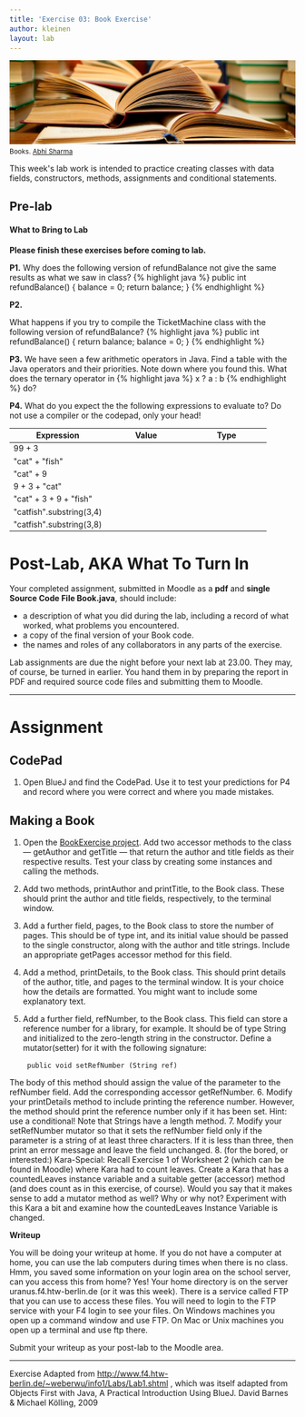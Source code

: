 ```yaml
---
title: 'Exercise 03: Book Exercise'
author: kleinen
layout: lab
---
```


![Book](../images/books-8314929977.jpg)
<small class = "float-right">Books. [Abhi Sharma](http://www.flickr.com/photos/abee5/8314929977/)</small>

This week's lab work is intended to practice creating classes with data fields, constructors, methods, assignments and conditional statements.

## Pre-lab

#### What to Bring to Lab

**Please finish these exercises before coming to lab.**

**P1.**
Why does the following version of refundBalance not give the same results as what we saw in class?
{% highlight java %}
public int refundBalance() {
  balance = 0;
  return balance;
}
{% endhighlight %}

**P2.**

What happens if you try to compile the TicketMachine class with the following version of refundBalance?
{% highlight java %}
public int refundBalance() {
  return balance;
  balance = 0;
}
{% endhighlight %}

**P3.** We have seen a few arithmetic operators in Java. Find a table with the Java operators and their priorities. Note down where you found this. What does the ternary operator in
{% highlight java %}
x ? a : b
{% endhighlight %}
do?

**P4.** What do you expect the the following expressions to evaluate to? Do not use a compiler or the codepad, only your head!


| Expression     | Value         | Type |
| ---            | ------------------ | ------------- |
| 99 + 3 | &nbsp;&nbsp;&nbsp;&nbsp;&nbsp;&nbsp;&nbsp;&nbsp;&nbsp;&nbsp;&nbsp;&nbsp;&nbsp;&nbsp;&nbsp;&nbsp;&nbsp;&nbsp;&nbsp;&nbsp;&nbsp;&nbsp;&nbsp;&nbsp;&nbsp;&nbsp;&nbsp;&nbsp;&nbsp;&nbsp;&nbsp;&nbsp;&nbsp;&nbsp; | &nbsp;&nbsp;&nbsp;&nbsp;&nbsp;&nbsp;&nbsp;&nbsp;&nbsp;&nbsp;&nbsp;&nbsp;&nbsp;&nbsp;&nbsp;&nbsp;&nbsp;&nbsp;&nbsp;&nbsp;&nbsp;&nbsp;&nbsp;&nbsp;&nbsp;&nbsp;&nbsp;&nbsp;&nbsp;&nbsp;&nbsp;&nbsp;&nbsp;&nbsp; |
| "cat" + "fish" | | |
| "cat" + 9 | | |
| 9 + 3 + "cat" | | |
| "cat" + 3 + 9 + "fish" | | |
| "catfish".substring(3,4) | | |
| "catfish".substring(3,8) | | |

# Post-Lab, AKA What To Turn In

Your completed assignment, submitted in Moodle as a **pdf** and **single Source Code File Book.java**, should include:

- a description of what you did during the lab, including a record of what worked, what problems you encountered.
- a copy of the final version of your Book code.
- the names and roles of any collaborators in any parts of the exercise.

Lab assignments are due the night before your next lab at 23.00. They may, of course, be turned in earlier. You hand them in by preparing the report in PDF and required source code files and submitting them to Moodle.

* * *

# Assignment

## CodePad

1. Open BlueJ and find the CodePad. Use it to test your predictions for P4 and record where you were correct and where you made mistakes.

## Making a Book
1. Open the [BookExercise project](https://github.com/htw-imi-info1/exercise03). Add two accessor methods to the class — getAuthor and getTitle — that return the author and title fields as their respective results. Test your class by creating some instances and calling the methods.
2. Add two methods, printAuthor and printTitle, to the Book class. These should print the author and title fields, respectively, to the terminal window.
3. Add a further field, pages, to the Book class to store the number of pages. This should be of type int, and its initial value should be passed to the single constructor, along with the author and title strings. Include an appropriate getPages accessor method for this field.
4. Add a method, printDetails, to the Book class. This should print details of the author, title, and pages to the terminal window. It is your choice how the details are formatted. You might want to include some explanatory text.
5. Add a further field, refNumber, to the Book class. This field can store a reference number for a library, for example. It should be of type String and initialized to the zero-length string in the constructor. Define a mutator(setter) for it with the following signature:

        public void setRefNumber (String ref)

 The body of this method should assign the value of the parameter to the refNumber field. Add the corresponding accessor getRefNumber.
6. Modify your printDetails method to include printing the reference number. However, the method should print the reference number only if it has been set. Hint: use a conditional! Note that Strings have a length method.
7. Modify your setRefNumber mutator so that it sets the refNumber field only if the parameter is a string of at least three characters. If it is less than three, then print an error message and leave the field unchanged.
8. (for the bored, or interested:) Kara-Special: Recall Exercise 1 of Worksheet 2 (which can be found in Moodle) where Kara had to count leaves. Create a Kara that has a countedLeaves instance variable and a suitable getter (accessor) method (and does count as in this exercise, of course). Would you say that it makes sense to add a mutator method as well? Why or why not? Experiment with this Kara a bit and examine how the countedLeaves Instance Variable is changed.

**Writeup**

You will be doing your writeup at home. If you do not have a computer at home, you can use the lab computers during times when there is no class. Hmm, you saved some information on your login area on the school server, can you access this from home? Yes! Your home directory is on the server uranus.f4.htw-berlin.de (or it was this week). There is a service called FTP that you can use to access these files. You will need to login to the FTP service with your F4 login to see your files. On Windows machines you open up a command window and use FTP. On Mac or Unix machines you open up a terminal and use ftp there.

Submit your writeup as your post-lab to the Moodle area.

* * *

Exercise Adapted from http://www.f4.htw-berlin.de/~weberwu/info1/Labs/Lab1.shtml , which was itself adapted from Objects First with Java, A Practical Introduction Using BlueJ. David Barnes & Michael Kölling, 2009
